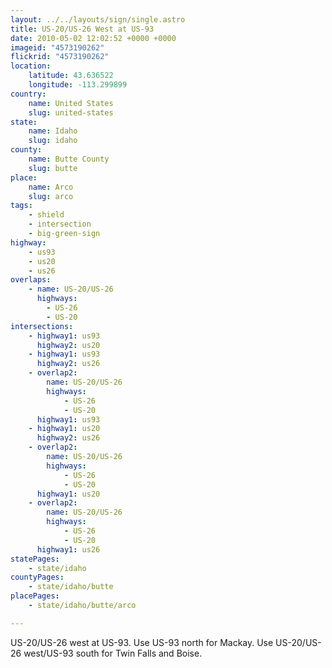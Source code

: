 ```yaml
---
layout: ../../layouts/sign/single.astro
title: US-20/US-26 West at US-93
date: 2010-05-02 12:02:52 +0000 +0000
imageid: "4573190262"
flickrid: "4573190262"
location:
    latitude: 43.636522
    longitude: -113.299899
country:
    name: United States
    slug: united-states
state:
    name: Idaho
    slug: idaho
county:
    name: Butte County
    slug: butte
place:
    name: Arco
    slug: arco
tags:
    - shield
    - intersection
    - big-green-sign
highway:
    - us93
    - us20
    - us26
overlaps:
    - name: US-20/US-26
      highways:
        - US-26
        - US-20
intersections:
    - highway1: us93
      highway2: us20
    - highway1: us93
      highway2: us26
    - overlap2:
        name: US-20/US-26
        highways:
            - US-26
            - US-20
      highway1: us93
    - highway1: us20
      highway2: us26
    - overlap2:
        name: US-20/US-26
        highways:
            - US-26
            - US-20
      highway1: us20
    - overlap2:
        name: US-20/US-26
        highways:
            - US-26
            - US-20
      highway1: us26
statePages:
    - state/idaho
countyPages:
    - state/idaho/butte
placePages:
    - state/idaho/butte/arco

---
```

US-20/US-26 west at US-93.  Use US-93 north for Mackay.  Use US-20/US-26 west/US-93 south for Twin Falls and Boise.